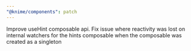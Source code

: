 ```yaml
---
"@knime/components": patch
---
```


Improve useHint composable api. Fix issue where reactivity
was lost on internal watchers for the hints composable when the composable was created as a singleton
